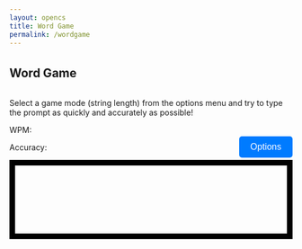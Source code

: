 ```yaml
---
layout: opencs
title: Word Game
permalink: /wordgame
---
```


<style>
    #wordCanvas { 
        border: 10px solid #000;
        display: block;
        margin-left: auto;
        margin-right: auto;
    }
    
    h2 {
        text-align: center;
        margin-top: 20px;
    }
    #options {
        margin-top: 20px;
        margin-bottom: 10px;
        padding: 10px 20px;
        font-size: 16px;
        border: none;
        background-color: #007BFF;
        color: white;
        border-radius: 5px;
    }
</style>

<h2 style="display: inline-block; margin-right: auto;">Word Game</h2>
<p>Select a game mode (string length) from the options menu and try to type the prompt as quickly and accurately as possible!</p>
<button style="float: right;" id="options">Options</button>
<p>WPM: <span class="wpm"></span></p>
<p>Accuracy: <span class="accuracy"></span></p>

<canvas id="wordCanvas" width="800" height="200"></canvas>

<script>
    const wordCanvas = document.getElementById('wordCanvas');
    const wordCtx = wordCanvas.getContext('2d');
    const optionsButton = document.getElementById('options');

    let currentString = "";
    let userInput = "";
    let startTime = null;
    let finished = false;
    let mistakes = 0;

    const short_strings = ["The quick brown fox jumps over the lazy dog", "Pack my box with five dozen liquor jugs", "How quickly daft jumping zebras vex", "Jinxed wizards pluck ivy from the quilt", "Bright vixens jump, dozy fowl quack", "Sphinx of black quartz, judge my vow", "Two driven jocks help fax my big quiz", "Five quacking zephyrs jolt my wax bed", "The five boxing wizards jump quickly", "Jackdaws love my big sphinx of quartz"];
    const medium_strings = ["Amazingly few discotheques provide jukeboxes", "Back in June we delivered oxygen equipment of the same size", "The public was amazed to view the quickness and dexterity of the juggler", "Jovial zanies quickly gave up their quest for the exotic fish", "The wizard quickly jinxed the gnomes before they vaporized", "All questions asked by five watched experts amaze the judge", "The job requires extra pluck and zeal from every young wage earner", "Crazy Frederick bought many very exquisite opal jewels", "We promptly judged antique ivory buckles for the next prize", "Sixty zippers were quickly picked from the woven jute bag"];
    const long_strings = ["The wizard quickly jinxed the gnomes before they vaporized just beyond the village gates", "Heavy boxes perform quick waltzes and jigs while the young fox plays his fiddle nearby", "My faxed joke won a pager in the cable TV quiz show, making everyone in the room laugh", "Back in the quaint valley, jovial hikers mixed exotic fruit juice and warm bread by the campfire", "The public was amazed to view the quickness and dexterity of the juggler as he performed his tricks", "Amazingly few discotheques provide jukeboxes, making it hard for music lovers to enjoy their favorite tunes", "We promptly judged antique ivory buckles for the next prize in the competition, impressing all the judges", "Crazy Frederick bought many very exquisite opal jewels from the ancient market in the old town square", "Sixty zippers were quickly picked from the woven jute bag by the skilled tailor in the bustling city", "Back in June we delivered oxygen equipment of the same size and shape to all the hospitals in the region"];

    function drawText(text) {
        wordCtx.clearRect(0, 0, wordCanvas.width, wordCanvas.height);
        wordCtx.font = '24px Arial';
        wordCtx.fillStyle = '#dededeff';
        wordCtx.textAlign = 'center';
    
        const maxWidth = wordCanvas.width - 20; // Leave some padding
        const lineHeight = 30; // Line height for wrapped text
        const lines = wrapText(text, maxWidth);
    
        const startY = (wordCanvas.height - lines.length * lineHeight) / 2; // Center vertically
        lines.forEach((line, index) => {
            wordCtx.fillText(line, wordCanvas.width / 2, startY + index * lineHeight);
        });
    }
    
    function wrapText(text, maxWidth) {
        const words = text.split(' ');
        const lines = [];
        let currentLine = words[0];
    
        for (let i = 1; i < words.length; i++) {
            const word = words[i];
            const width = wordCtx.measureText(currentLine + ' ' + word).width;
            if (width < maxWidth) {
                currentLine += ' ' + word;
            } else {
                lines.push(currentLine);
                currentLine = word;
            }
        }
        lines.push(currentLine); // Add the last line
        return lines;
    }

    function drawUserText(prompt, input) {
        wordCtx.clearRect(0, 0, wordCanvas.width, wordCanvas.height);
        wordCtx.font = '24px Arial';
        wordCtx.textAlign = 'left';
    
        const maxWidth = wordCanvas.width - 20; // Leave enough padding
        const lineHeight = 30; // Line height for wrapped text
        const lines = wrapText(prompt, maxWidth);
    
        const startY = (wordCanvas.height - lines.length * lineHeight) / 2; // Center vertically
    
        // Draw the prompt text line by line
        lines.forEach((line, lineIndex) => {
            const lineY = startY + lineIndex * lineHeight;
            const lineX = (wordCanvas.width - wordCtx.measureText(line).width) / 2; // Center each line
            wordCtx.fillStyle = '#dededeff';
            wordCtx.fillText(line, lineX, lineY);
    
            // Draw user input for the current line
            let currentX = lineX;
            const startCharIndex = lines.slice(0, lineIndex).join(' ').length + (lineIndex > 0 ? 1 : 0);
            const endCharIndex = startCharIndex + line.length;
    
            for (let i = startCharIndex; i < Math.min(input.length, endCharIndex); i++) {
                const char = input[i];
                const promptChar = prompt[i] || '';
                const color = char === promptChar ? 'green' : 'red';
                wordCtx.fillStyle = color;
                wordCtx.fillText(char, currentX, lineY);
                currentX += wordCtx.measureText(promptChar).width;
            }
        });
    }

    function updateStats(prompt, input, startTime) {
        // Accuracy calculation
        const totalTyped = input.length;
        const accuracy = totalTyped > 0 ? Math.round(((totalTyped - mistakes) / totalTyped) * 100) : 100;
        document.querySelector('.accuracy').textContent = accuracy + '%';

        // WPM calculation
        if (startTime) {
            const elapsed = (Date.now() - startTime) / 1000 / 60; // minutes
            const words = prompt.length / 5;
            const wpm = elapsed > 0 ? Math.round(words / elapsed) : 0;
            document.querySelector('.wpm').textContent = wpm;
        } else {
            document.querySelector('.wpm').textContent = '0';
        }
    }

    function finishGame(prompt, input, startTime) {
        finished = true;
        updateStats(prompt, input, startTime);
        alert('Finished! WPM: ' + document.querySelector('.wpm').textContent + ', Accuracy: ' + document.querySelector('.accuracy').textContent);
    }

    function startGame() {
        if (currentString === "") {
            alert("Please select a string length from the options menu.");
            return;
        }

        let stringArray;
        if (currentString === "short_strings") {
            stringArray = short_strings;
        } else if (currentString === "medium_strings") {
            stringArray = medium_strings;
        } else if (currentString === "long_strings") {
            stringArray = long_strings;
        }

        const randomIndex = Math.floor(Math.random() * stringArray.length);
        const selectedString = stringArray[randomIndex];
        userInput = "";
        mistakes = 0; // Reset mistakes at the start of the game
        finished = false;
        startTime = Date.now();
        drawText(selectedString);
        document.querySelector('.wpm').textContent = '0';
        document.querySelector('.accuracy').textContent = '100%';

        document.onkeydown = function (e) {
            if (finished) return;

            if (e.key.length === 1 && userInput.length < selectedString.length) {
                const nextChar = selectedString[userInput.length];
                if (e.key !== nextChar) {
                    mistakes++; // Increment mistakes for incorrect characters
                }
                userInput += e.key;
            } else if (e.key === 'Backspace' && userInput.length > 0) {
                userInput = userInput.slice(0, -1);
            }

            drawUserText(selectedString, userInput);
            updateStats(selectedString, userInput, startTime);

            if (userInput === selectedString) {
                finishGame(selectedString, userInput, startTime);
            }
        };
    }

    optionsButton.addEventListener('click', () => {
        const menu = document.createElement('div');
        menu.style.position = 'absolute';
        menu.style.width = '200px'; // Set a fixed width for the menu
        menu.style.border = '1px solid #ccc';
        menu.style.backgroundColor = '#fff';
        menu.style.padding = '10px';
        menu.style.boxShadow = '0px 4px 6px rgba(0, 0, 0, 0.1)';
        menu.style.textAlign = 'center'; // Center-align the text inside the menu
    
        // Center the menu in the middle of the screen
        menu.style.top = `${window.innerHeight / 2 - 50}px`; // Adjust for menu height
        menu.style.left = `${window.innerWidth / 2 - 100}px`; // Adjust for menu width
    
        const shortOption = document.createElement('button');
        shortOption.textContent = 'Short Strings';
        shortOption.style.display = 'block';
        shortOption.style.margin = '10px 0';
        shortOption.addEventListener('click', () => {
            currentString = "short_strings";
            startGame();
            document.body.removeChild(menu);
        });
    
        const mediumOption = document.createElement('button');
        mediumOption.textContent = 'Medium Strings';
        mediumOption.style.display = 'block';
        mediumOption.style.margin = '10px 0';
        mediumOption.addEventListener('click', () => {
            currentString = "medium_strings";
            startGame();
            document.body.removeChild(menu);
        });
    
        const longOption = document.createElement('button');
        longOption.textContent = 'Long Strings';
        longOption.style.display = 'block';
        longOption.style.margin = '10px 0';
        longOption.addEventListener('click', () => {
            currentString = "long_strings";
            startGame();
            document.body.removeChild(menu);
        });
    
        menu.appendChild(shortOption);
        menu.appendChild(mediumOption);
        menu.appendChild(longOption);
        document.body.appendChild(menu);
    });
</script>